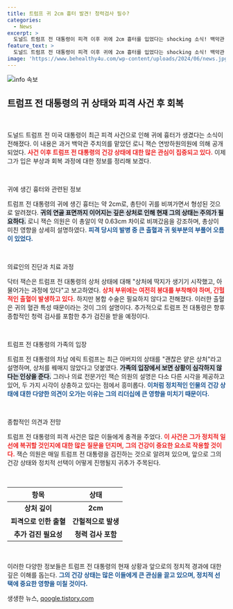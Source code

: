 ```yaml
---
title: 트럼프 귀 2cm 흉터 발견! 청력검사 필수?
categories:
  - News
excerpt: >
  도널드 트럼프 전 대통령이 피격 이후 귀에 2㎝ 흉터를 입었다는 shocking 소식! 백악관 주치의 로니 잭슨이 공개한 상태 보고서와 더불어, 그의 건강 상태에 대한 궁금증이 커지는 지금, 자세한 사항을 확인해보세요!
feature_text: >
  도널드 트럼프 전 대통령이 피격 이후 귀에 2㎝ 흉터를 입었다는 shocking 소식! 백악관 주치의 로니 잭슨이 공개한 상태 보고서와 더불어, 그의 건강 상태에 대한 궁금증이 커지는 지금, 자세한 사항을 확인해보세요!
image: 'https://www.behealthy4u.com/wp-content/uploads/2024/06/news.jpg'
---
```


<p><img src="https://www.behealthy4u.com/wp-content/uploads/2024/06/news.jpg" alt="info 속보" /></p>

<h2 data-ke-size="size26">트럼프 전 대통령의 귀 상태와 피격 사건 후 회복</h2>

<p data-ke-size="size16">&nbsp;</p>

<p>도널드 트럼프 전 미국 대통령이 최근 피격 사건으로 인해 귀에 흉터가 생겼다는 소식이 전해졌다. 이 내용은 과거 백악관 주치의를 맡았던 로니 잭슨 연방하원의원에 의해 공개되었다. <b><span style="color: #ee2323;">사건 이후 트럼프 전 대통령의 건강 상태에 대한 많은 관심이 집중되고 있다.</span></b> 이제 그가 입은 부상과 회복 과정에 대한 정보를 정리해 보겠다.</p>

<p data-ke-size="size16">&nbsp;</p>

<p>귀에 생긴 흉터와 관련된 정보</p>

<p>트럼프 전 대통령의 귀에 생긴 흉터는 약 2cm로, 총탄이 귀를 비껴가면서 형성된 것으로 알려졌다. <b><span style="background-color: #21538527;">귀의 연골 표면까지 이어지는 깊은 상처로 인해 현재 그의 상태는 주의가 필요하다.</span></b> 로니 잭슨 의원은 이 총알이 약 0.63cm 차이로 비껴갔음을 강조하며, 총상이 미친 영향을 상세히 설명하였다. <b><span style="color: #1a5490;">피격 당시의 발병 중 큰 출혈과 귀 윗부분의 부풀어 오름이 있었다.</span></b> </p>

<p data-ke-size="size16">&nbsp;</p>

<p>의료인의 진단과 치료 과정</p>

<p>닥터 잭슨은 트럼프 전 대통령의 상처 상태에 대해 "상처에 딱지가 생기기 시작했고, 아물어가는 과정에 있다"고 보고하였다. <b><span style="color: #ee2323;">상처 부위에는 여전히 붕대를 부착해야 하며, 간헐적인 출혈이 발생하고 있다.</span></b> 하지만 봉합 수술은 필요하지 않다고 전해졌다. 이러한 출혈은 귀의 혈관 특성 때문이라는 것이 그의 설명이다. 추가적으로 트럼프 전 대통령은 향후 종합적인 청력 검사를 포함한 추가 검진을 받을 예정이다. </p>

<p data-ke-size="size16">&nbsp;</p>

<p>트럼프 전 대통령의 가족의 입장</p>

<p>트럼프 전 대통령의 차남 에릭 트럼프는 최근 아버지의 상태를 "괜찮은 얕은 상처"라고 설명하며, 상처를 꿰매지 않았다고 덧붙였다. <b><span style="background-color: #21538527;">가족의 입장에서 보면 상황이 심각하지 않다는 인상을 준다.</span></b> 그러나 의료 전문가인 잭슨 의원의 설명은 다소 다른 시각을 제공하고 있어, 두 가지 시각이 상충하고 있다는 점에서 흥미롭다. <b><span style="color: #1a5490;">이처럼 정치적인 인물의 건강 상태에 대한 다양한 의견이 오가는 이유는 그의 리더십에 큰 영향을 미치기 때문이다.</span></b> </p>

<p data-ke-size="size16">&nbsp;</p>

<p>종합적인 의견과 전망</p>

<p>트럼프 전 대통령의 피격 사건은 많은 이들에게 충격을 주었다. <b><span style="color: #ee2323;">이 사건은 그가 정치적 일선에 복귀할 것인지에 대한 많은 질문을 던지며, 그의 건강이 중요한 요소로 작용할 것이다.</span></b> 잭슨 의원은 매일 트럼프 전 대통령을 검진하는 것으로 알려져 있으며, 앞으로 그의 건강 상태와 정치적 선택이 어떻게 진행될지 귀추가 주목된다.  </p>

<p data-ke-size="size16">&nbsp;</p>

<table>
    <thead>
        <tr>
            <th style="text-align: center; height: 17px;">항목</th>
            <th style="text-align: center; height: 17px;">상태</th>
        </tr>
    </thead>
    <tbody>
        <tr>
            <td style="text-align: center; height: 17px;"><b>상처 깊이</b></td>
            <td style="text-align: center; height: 17px;"><b>2cm</b></td>
        </tr>
        <tr>
            <td style="text-align: center; height: 17px;"><b>피격으로 인한 출혈</b></td>
            <td style="text-align: center; height: 17px;"><b>간헐적으로 발생</b></td>
        </tr>
        <tr>
            <td style="text-align: center; height: 17px;"><b>추가 검진 필요성</b></td>
            <td style="text-align: center; height: 17px;"><b>청력 검사 포함</b></td>
        </tr>
    </tbody>
</table>

<p data-ke-size="size16">&nbsp;</p>

<p>이러한 다양한 정보들은 트럼프 전 대통령의 현재 상황과 앞으로의 정치적 경과에 대한 깊은 이해를 돕는다. <b><span style="color: #1a5490;">그의 건강 상태는 많은 이들에게 큰 관심을 끌고 있으며, 정치적 선택에 중요한 영향을 미칠 것이다.</span></b></p>
생생한 뉴스, <a href="https://qoogle.tistory.com" rel="dofollow">qoogle.tistory.com</a>


